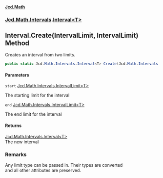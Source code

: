 #### [Jcd.Math](index.md 'index')
### [Jcd.Math.Intervals](Jcd.Math.Intervals.md 'Jcd.Math.Intervals').[Interval&lt;T&gt;](Jcd.Math.Intervals.Interval_T_.md 'Jcd.Math.Intervals.Interval<T>')

## Interval<T>.Create(IntervalLimit<T>, IntervalLimit<T>) Method

Creates an interval from two limits.

```csharp
public static Jcd.Math.Intervals.Interval<T> Create(Jcd.Math.Intervals.IntervalLimit<T> start, Jcd.Math.Intervals.IntervalLimit<T> end);
```
#### Parameters

<a name='Jcd.Math.Intervals.Interval_T_.Create(Jcd.Math.Intervals.IntervalLimit_T_,Jcd.Math.Intervals.IntervalLimit_T_).start'></a>

`start` [Jcd.Math.Intervals.IntervalLimit&lt;](Jcd.Math.Intervals.IntervalLimit_T_.md 'Jcd.Math.Intervals.IntervalLimit<T>')[T](Jcd.Math.Intervals.Interval_T_.md#Jcd.Math.Intervals.Interval_T_.T 'Jcd.Math.Intervals.Interval<T>.T')[&gt;](Jcd.Math.Intervals.IntervalLimit_T_.md 'Jcd.Math.Intervals.IntervalLimit<T>')

The starting limit for the interval

<a name='Jcd.Math.Intervals.Interval_T_.Create(Jcd.Math.Intervals.IntervalLimit_T_,Jcd.Math.Intervals.IntervalLimit_T_).end'></a>

`end` [Jcd.Math.Intervals.IntervalLimit&lt;](Jcd.Math.Intervals.IntervalLimit_T_.md 'Jcd.Math.Intervals.IntervalLimit<T>')[T](Jcd.Math.Intervals.Interval_T_.md#Jcd.Math.Intervals.Interval_T_.T 'Jcd.Math.Intervals.Interval<T>.T')[&gt;](Jcd.Math.Intervals.IntervalLimit_T_.md 'Jcd.Math.Intervals.IntervalLimit<T>')

The end limit for the interval

#### Returns
[Jcd.Math.Intervals.Interval&lt;](Jcd.Math.Intervals.Interval_T_.md 'Jcd.Math.Intervals.Interval<T>')[T](Jcd.Math.Intervals.Interval_T_.md#Jcd.Math.Intervals.Interval_T_.T 'Jcd.Math.Intervals.Interval<T>.T')[&gt;](Jcd.Math.Intervals.Interval_T_.md 'Jcd.Math.Intervals.Interval<T>')  
The new interval

### Remarks
Any limit type can be passed in. Their types are converted  
and all other attributes are preserved.